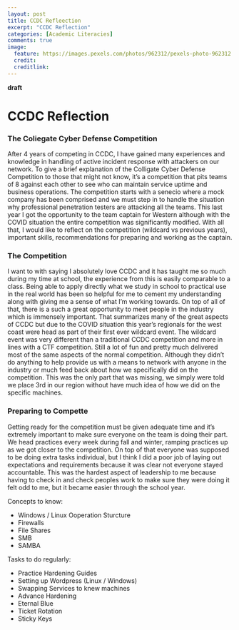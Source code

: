 ```yaml
---
layout: post
title: CCDC Refleection
excerpt: "CCDC Reflection"
categories: [Academic Literacies]
comments: true
image:
  feature: https://images.pexels.com/photos/962312/pexels-photo-962312.jpeg?auto=compress&cs=tinysrgb&dpr=2&h=750&w=1260
  credit: 
  creditlink: 
---
```


**draft**
# CCDC Reflection

### The Coliegate Cyber Defense Competition

After 4 years of competing in CCDC, I have gained many experiences and knowledge in handling of active incident response with attackers on our network. To give a brief explanation of the Colligate Cyber Defense Competition to those that might not know, it’s a competition that pits teams of 8 against each other to see who can maintain service uptime and business operations. The competition starts with a senecio where a mock company has been comprised and we must step in to handle the situation why professional penetration testers are attacking all the teams. This last year I got the opportunity to the team captain for Western although with the COVID situation the entire competition was significantly modified. With all that, I would like to reflect on the competition (wildcard vs previous years), important skills, recommendations for preparing and working as the captain. 

### The Competition

I want to with saying I absolutely love CCDC and it has taught me so much during my time at school, the experience from this is easily comparable to a class. Being able to apply directly what we study in school to practical use in the real world has been so helpful for me to cement my understanding along with giving me a sense of what I’m working towards. On top of all of that, there is a such a great opportunity to meet people in the industry which is immensely important. That summarizes many of the great aspects of CCDC but due to the COVID situation this year’s regionals for the west coast were head as part of their first ever wildcard event. The wildcard event was very different than a traditional CCDC competition and more in lines with a CTF competition. Still a lot of fun and pretty much delivered most of the same aspects of the normal competition. Although they didn’t do anything to help provide us with a means to network with anyone in the industry or much feed back about how we specifically did on the competition. This was the only part that was missing, we simply were told we place 3rd in our region without have much idea of how we did on the specific machines.

### Preparing to Compette

Getting ready for the competition must be given adequate time and it’s extremely important to make sure everyone on the team is doing their part. We head practices every week during fall and winter, ramping practices up as we got closer to the competition. On top of that everyone was supposed to be doing extra tasks individual, but I think I did a poor job of laying out expectations and requirements because it was clear not everyone stayed accountable. This was the hardest aspect of leadership to me because having to check in and check peoples work to make sure they were doing it felt odd to me, but it became easier through the school year. 

Concepts to know:
* Windows / Linux Ooperation Sturcture
* Firewalls
* File Shares
 * SMB
 * SAMBA

Tasks to do regularly:
* Practice Hardening Guides
* Setting up Wordpress (Linux / Windows)
* Swapping Services to knew machines
* Advance Hardening
 * Eternal Blue
 * Ticket Rotation
 * Sticky Keys
